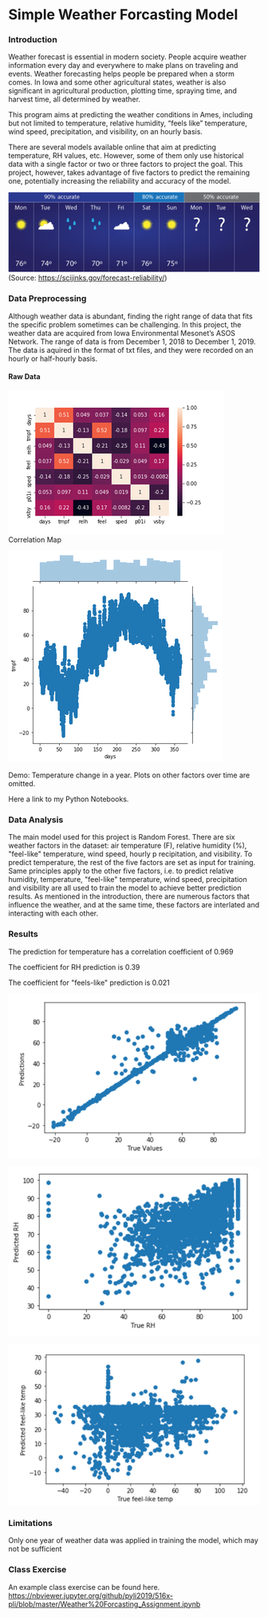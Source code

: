 
# Simple Weather Forcasting Model

### Introduction 

Weather forecast is essential in modern society. People acquire weather information every day and everywhere to make plans on traveling and events. Weather forecasting helps people be prepared when a storm comes. In Iowa and some other agricultural states, weather is also significant in agricultural production, plotting time, spraying time, and harvest time, all determined by weather. 

This program aims at predicting the weather conditions in Ames, including but not limited to temperature, relative humidity, “feels like” temperature, wind speed, precipitation, and visibility, on an hourly basis. 

There are several models available online that aim at predicting temperature, RH values, etc. However, some of them only use historical data with a single factor or two or three factors to project the goal. This project, however, takes advantage of five factors to predict the remaining one, potentially increasing the reliability and accuracy of the model. 

![alt text](https://raw.githubusercontent.com/pyli2019/516x-pli/master/forecast-reliability2.jpg?raw=true "forecast-reliability2")
(Source: https://scijinks.gov/forecast-reliability/)
### Data Preprocessing

Although weather data is abundant, finding the right range of data that fits the specific problem sometimes can be challenging. In this project, the weather data are acquired from Iowa Environmental Mesonet’s ASOS Network. The range of data is from December 1, 2018 to December 1, 2019. The data is aquired in the format of txt files, and they were recorded on an hourly or half-hourly basis.

#### Raw Data
![alt text](https://github.com/pyli2019/516x-pli/blob/master/Correlation%20heatmap.png?raw=true "Correlation%20heatmap")
Correlation Map 

![alt text](https://github.com/pyli2019/516x-pli/blob/master/temp_vs_date.png?raw=true "temp_vs_date")

Demo: Temperature change in a year. Plots on other factors over time are omitted.  


Here a link to my Python Notebooks. 

### Data Analysis

The main model used for this project is Random Forest. There are six weather factors in the dataset: air temperature (F), relative humidity (%), "feel-like" temperature, wind speed, hourly p recipitation, and visibility. To predict temperature, the rest of the five factors are set as input for training. Same principles apply to the other five factors, i.e. to predict relative humidity, temperature, "feel-like" temperature, wind speed, precipitation and visibility are all used to train the model to achieve better prediction results. As mentioned in the introduction, there are numerous factors that influence the weather, and at the same time, these factors are interlated and interacting with each other. 

### Results

The prediction for temperature has a correlation coefficient of 0.969

The coefficient for RH prediction is 0.39

The coefficient for "feels-like" prediction is 0.021

![alt text](https://raw.githubusercontent.com/pyli2019/516x-pli/master/1.PNG?raw=true "1")

![alt text](https://raw.githubusercontent.com/pyli2019/516x-pli/master/2.PNG?raw=true "2")

![alt text](https://raw.githubusercontent.com/pyli2019/516x-pli/master/3.PNG?raw=true "3")

### Limitations

Only one year of weather data was applied in training the model, which may not be sufficient 

### Class Exercise

An example class exercise can be found here. 
https://nbviewer.jupyter.org/github/pyli2019/516x-pli/blob/master/Weather%20Forcasting_Assignment.ipynb
